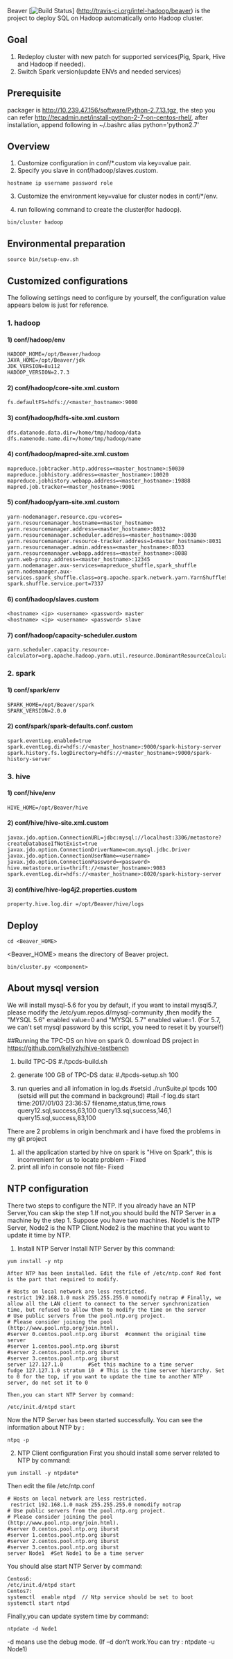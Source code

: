 Beaver [![Build Status](https://travis-ci.org/intel-hadoop/beaver.svg?branch=master)]
(http://travis-ci.org/intel-hadoop/beaver) is the project to deploy SQL on Hadoop automatically onto Hadoop cluster.

## Goal
1. Redeploy cluster with new patch for supported services(Pig, Spark, Hive and Hadoop if needed). 
2. Switch Spark version(update ENVs and needed services)

## Prerequisite
packager is http://10.239.47.156/software/Python-2.7.13.tgz, the step you can refer http://tecadmin.net/install-python-2-7-on-centos-rhel/, after installation, append following in ~/.bashrc
alias python='python2.7'

## Overview
1. Customize configuration in conf/*.custom via key=value pair.
2. Specify you slave in conf/hadoop/slaves.custom.

```
hostname ip username password role
```

3. Customize the environment key=value for cluster nodes in conf/*/env.

4. run following command to create the cluster(for hadoop).

```
bin/cluster hadoop
```

## Environmental preparation
```
source bin/setup-env.sh
```

## Customized configurations
The following settings need to configure by yourself, the configuration value appears below is just for reference.
### 1. hadoop
#### 1) conf/hadoop/env
```
HADOOP_HOME=/opt/Beaver/hadoop
JAVA_HOME=/opt/Beaver/jdk
JDK_VERSION=8u112
HADOOP_VERSION=2.7.3
```
#### 2) conf/hadoop/core-site.xml.custom
```
fs.defaultFS=hdfs://<master_hostname>:9000
```
#### 3) conf/hadoop/hdfs-site.xml.custom
```
dfs.datanode.data.dir=/home/tmp/hadoop/data
dfs.namenode.name.dir=/home/tmp/hadoop/name
```
#### 4) conf/hadoop/mapred-site.xml.custom
```
mapreduce.jobtracker.http.address=<master_hostname>:50030
mapreduce.jobhistory.address=<master_hostname>:10020
mapreduce.jobhistory.webapp.address=<master_hostname>:19888
mapred.job.tracker=<master_hostname>:9001
```
#### 5) conf/hadoop/yarn-site.xml.custom
```
yarn-nodemanager.resource.cpu-vcores=
yarn.resourcemanager.hostname=<master_hostname>
yarn.resourcemanager.address=<master_hostname>:8032
yarn.resourcemanager.scheduler.address=<master_hostname>:8030
yarn.resourcemanager.resource-tracker.address=1<master_hostname>:8031
yarn.resourcemanager.admin.address=<master_hostname>:8033
yarn.resourcemanager.webapp.address=<master_hostname>:8088
yarn.web-proxy.address=<master_hostname>:12345
yarn.nodemanager.aux-services=mapreduce_shuffle,spark_shuffle
yarn.nodemanager.aux-services.spark_shuffle.class=org.apache.spark.network.yarn.YarnShuffleService
spark.shuffle.service.port=7337
```
#### 6) conf/hadoop/slaves.custom
```
<hostname> <ip> <username> <password> master
<hostname> <ip> <username> <password> slave
```
#### 7) conf/hadoop/capacity-scheduler.custom
```
yarn.scheduler.capacity.resource-calculator=org.apache.hadoop.yarn.util.resource.DominantResourceCalculator
```
### 2. spark
#### 1) conf/spark/env
```
SPARK_HOME=/opt/Beaver/spark
SPARK_VERSION=2.0.0
```
#### 2) conf/spark/spark-defaults.conf.custom
```
spark.eventLog.enabled=true
spark.eventLog.dir=hdfs://<master_hostname>:9000/spark-history-server
spark.history.fs.logDirectory=hdfs://<master_hostname>:9000/spark-history-server
```
### 3. hive
#### 1) conf/hive/env
```
HIVE_HOME=/opt/Beaver/hive
```
#### 2) conf/hive/hive-site.xml.custom
```
javax.jdo.option.ConnectionURL=jdbc:mysql://localhost:3306/metastore?createDatabaseIfNotExist=true
javax.jdo.option.ConnectionDriverName=com.mysql.jdbc.Driver
javax.jdo.option.ConnectionUserName=<username>
javax.jdo.option.ConnectionPassword=<password>
hive.metastore.uris=thrift://<master_hostname>:9083
spark.eventLog.dir=hdfs://<master_hostname>:8020/spark-history-server
```
#### 3) conf/hive/hive-log4j2.properties.custom
```
property.hive.log.dir =/opt/Beaver/hive/logs
```
## Deploy
```
cd <Beaver_HOME>
```
<Beaver_HOME> means the directory of Beaver project.
```
bin/cluster.py <component>
```

## About mysql version
We will install mysql-5.6 for you by default, if you want to install mysql5.7, please modify the /etc/yum.repos.d/mysql-community
,then modify the "MYSQL 5.6"  enabled value=0 and "MYSQL 5.7" enabled value=1. (For 5.7, we can't set mysql password by this script, you
need to reset it by yourself)

##Running the TPC-DS on hive on spark
0. download DS project in https://github.com/kellyzly/hive-testbench 
1. build TPC-DS
     #./tpcds-build.sh
2. generate  100 GB of TPC-DS data:
     #./tpcds-setup.sh 100

3. run queries and all infomation in log.ds
     #setsid  ./runSuite.pl tpcds 100   (setsid will put the command in background)
     #tail  -f log.ds
          start time:2017/01/03 23:36:57
filename,status,time,rows
query12.sql,success,63,100
query13.sql,success,146,1
query15.sql,success,83,100

There are 2 problems in origin benchmark and i have fixed the problems in my git project
1. all the application started by hive on spark is "Hive on Spark", this is inconvenient for us to locate problem - Fixed
2. print all info in console not file- Fixed

## NTP configuration
There two steps to configure the NTP. If you already have an NTP Server,You can skip the step 1.If not,you should build the NTP Server in a machine by the step 1.
Suppose you have two machines. Node1 is the NTP Server, Node2 is the NTP Client.Node2 is the machine that you want to update it time by NTP.

1. Install NTP Server
   Install NTP Server by this command:
```
yum install -y ntp
```
    After NTP has been installed. Edit the file of /etc/ntp.conf Red font is the part that required to modify.
```
# Hosts on local network are less restricted.
restrict 192.168.1.0 mask 255.255.255.0 nomodify notrap # Finally, we allow all the LAN client to connect to the server synchronization time, but refused to allow them to modify the time on the server
# Use public servers from the pool.ntp.org project.
# Please consider joining the pool (http://www.pool.ntp.org/join.html).
#server 0.centos.pool.ntp.org iburst  #comment the original time server
#server 1.centos.pool.ntp.org iburst
#server 2.centos.pool.ntp.org iburst
#server 3.centos.pool.ntp.org iburst
server 127.127.1.0        #Set this machine to a time server
fudge 127.127.1.0 stratum 10  # This is the time server hierarchy. Set to 0 for the top, if you want to update the time to another NTP server, do not set it to 0
```
    Then,you can start NTP Server by command:
```
/etc/init.d/ntpd start
```
Now the NTP Server has been started successfully.
You can see the information about NTP by :
```
ntpq -p
```
2. NTP Client configuration
First you should install some server related to NTP by command:
```
yum install -y ntpdate*
```
Then edit the file /etc/ntp.conf
```
# Hosts on local network are less restricted.
 restrict 192.168.1.0 mask 255.255.255.0 nomodify notrap
# Use public servers from the pool.ntp.org project.
# Please consider joining the pool (http://www.pool.ntp.org/join.html).
#server 0.centos.pool.ntp.org iburst
#server 1.centos.pool.ntp.org iburst
#server 2.centos.pool.ntp.org iburst
#server 3.centos.pool.ntp.org iburst
server Node1  #Set Node1 to be a time server
```
You should alse start NTP Server by command:
```
Centos6:
/etc/init.d/ntpd start
Centos7:
systemctl  enable ntpd  // Ntp service should be set to boot
systemctl start ntpd
```
Finally,you can update system time by command:
```
ntpdate -d Node1
```
-d means use the debug mode.
(If –d don’t work.You can try : ntpdate -u Node1)
